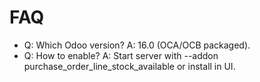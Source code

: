# FAQ

- Q: Which Odoo version? A: 16.0 (OCA/OCB packaged).
- Q: How to enable? A: Start server with --addon purchase_order_line_stock_available or install in UI.
